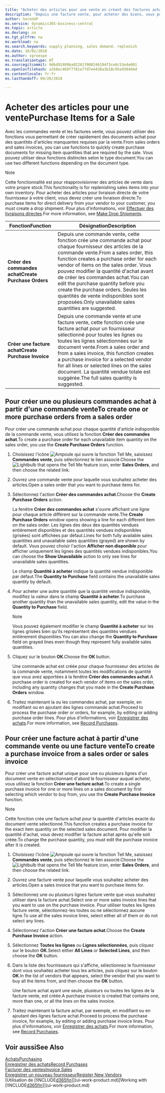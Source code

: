 ```yaml
---
title: "Acheter des articles pour une vente en créant des factures achat | Microsoft Docs"
description: "Depuis une facture vente, pour acheter des biens, vous pouvez créer une facture achat pour un fournisseur."
author: SorenGP
ms.service: dynamics365-business-central
ms.topic: article
ms.devlang: na
ms.tgt_pltfrm: na
ms.workload: na
ms.search.keywords: supply planning, sales demand, replenish
ms.date: 10/01/2018
ms.author: sgroespe
ms.translationtype: HT
ms.sourcegitcommit: 9dbd92409ba02281f008246194f3ce0c53e4e001
ms.openlocfilehash: a268ec469f7781e77d7e4438a3b18c95e9304d4d
ms.contentlocale: fr-fr
ms.lasthandoff: 09/28/2018

---
```

# <a name="purchase-items-for-a-sale"></a><span data-ttu-id="d27bc-103">Acheter des articles pour une vente</span><span class="sxs-lookup"><span data-stu-id="d27bc-103">Purchase Items for a Sale</span></span>
<span data-ttu-id="d27bc-104">Avec les commandes vente et les factures vente, vous pouvez utiliser des fonctions vous permettant de créer rapidement des documents achat pour des quantités d'articles manquantes requises par la vente.</span><span class="sxs-lookup"><span data-stu-id="d27bc-104">From sales orders and sales invoices, you can use functions to quickly create purchase documents for missing item quantities that are required by the sale.</span></span> <span data-ttu-id="d27bc-105">Vous pouvez utiliser deux fonctions distinctes selon le type document.</span><span class="sxs-lookup"><span data-stu-id="d27bc-105">You can use two different functions depending on the document type.</span></span>

> [!Note]
> <span data-ttu-id="d27bc-106">Cette fonctionnalité est pour réapprovisionner des articles de vente dans votre propre stock.</span><span class="sxs-lookup"><span data-stu-id="d27bc-106">This functionality is for replenishing sales items into your own inventory.</span></span> <span data-ttu-id="d27bc-107">Pour acheter des articles pour livraison directe de votre fournisseur à votre client, vous devez créer une livraison directe.</span><span class="sxs-lookup"><span data-stu-id="d27bc-107">To purchase items for direct delivery from your vendor to your customer, you must create a drop shipment.</span></span> <span data-ttu-id="d27bc-108">Pour plus d'informations, voir [Effectuer des livraisons directes](sales-how-drop-shipment.md).</span><span class="sxs-lookup"><span data-stu-id="d27bc-108">For more information, see [Make Drop Shipments](sales-how-drop-shipment.md).</span></span>   

|<span data-ttu-id="d27bc-109">Fonction</span><span class="sxs-lookup"><span data-stu-id="d27bc-109">Function</span></span>|<span data-ttu-id="d27bc-110">Désignation</span><span class="sxs-lookup"><span data-stu-id="d27bc-110">Description</span></span>|
|--------|-----------|
|<span data-ttu-id="d27bc-111">**Créer des commandes achat**</span><span class="sxs-lookup"><span data-stu-id="d27bc-111">**Create Purchase Orders**</span></span>|<span data-ttu-id="d27bc-112">Depuis une commande vente, cette fonction crée une commande achat pour chaque fournisseur des articles de la commande vente.</span><span class="sxs-lookup"><span data-stu-id="d27bc-112">From a sales order, this function creates a purchase order for each vendor of items on the sales order.</span></span> <span data-ttu-id="d27bc-113">Vous pouvez modifier la quantité d'achat avant de créer les commandes achat.</span><span class="sxs-lookup"><span data-stu-id="d27bc-113">You can edit the purchase quantity before you create the purchase orders.</span></span> <span data-ttu-id="d27bc-114">Seules les quantités de vente indisponibles sont proposées.</span><span class="sxs-lookup"><span data-stu-id="d27bc-114">Only unavailable sales quantities are suggested.</span></span>
|<span data-ttu-id="d27bc-115">**Créer une facture achat**</span><span class="sxs-lookup"><span data-stu-id="d27bc-115">**Create Purchase Invoice**</span></span>|<span data-ttu-id="d27bc-116">Depuis une commande vente et une facture vente, cette fonction crée une facture achat pour un fournisseur sélectionné pour toutes les lignes ou toutes les lignes sélectionnées sur le document vente.</span><span class="sxs-lookup"><span data-stu-id="d27bc-116">From a sales order and from a sales invoice, this function creates a purchase invoice for a selected vendor for all lines or selected lines on the sales document.</span></span> <span data-ttu-id="d27bc-117">La quantité vendue totale est suggérée.</span><span class="sxs-lookup"><span data-stu-id="d27bc-117">The full sales quantity is suggested.</span></span>|

## <a name="to-create-one-or-more-purchase-orders-from-a-sales-order"></a><span data-ttu-id="d27bc-118">Pour créer une ou plusieurs commandes achat à partir d'une commande vente</span><span class="sxs-lookup"><span data-stu-id="d27bc-118">To create one or more purchase orders from a sales order</span></span>
<span data-ttu-id="d27bc-119">Pour créer une commande achat pour chaque quantité d'article indisponible de la commande vente, vous utilisez la fonction **Créer des commandes achat**.</span><span class="sxs-lookup"><span data-stu-id="d27bc-119">To create a purchase order for each unavailable item quantity on the sales order, you use the **Create Purchase Orders** function.</span></span>

1. <span data-ttu-id="d27bc-120">Choisissez l'icône ![Ampoule qui ouvre la fonction Tell Me](media/ui-search/search_small.png "Dites-moi ce que vous voulez faire"), saisissez **Commandes vente**, puis sélectionnez le lien associé.</span><span class="sxs-lookup"><span data-stu-id="d27bc-120">Choose the ![Lightbulb that opens the Tell Me feature](media/ui-search/search_small.png "Tell me what you want to do") icon, enter **Sales Orders**, and then choose the related link.</span></span>
2. <span data-ttu-id="d27bc-121">Ouvrez une commande vente pour laquelle vous souhaitez acheter des articles.</span><span class="sxs-lookup"><span data-stu-id="d27bc-121">Open a sales order that you want to purchase items for.</span></span>
3. <span data-ttu-id="d27bc-122">Sélectionnez l'action **Créer des commandes achat**.</span><span class="sxs-lookup"><span data-stu-id="d27bc-122">Choose the **Create Purchase Orders** action.</span></span>

    <span data-ttu-id="d27bc-123">La fenêtre **Créer des commandes achat** s'ouvre affichant une ligne pour chaque article différent sur la commande vente.</span><span class="sxs-lookup"><span data-stu-id="d27bc-123">The **Create Purchase Orders** window opens showing a line for each different item on the sales order.</span></span> <span data-ttu-id="d27bc-124">Les lignes des deux des quantités vendues entièrement disponibles et des quantités vendues indisponibles (grisées) sont affichées par défaut.</span><span class="sxs-lookup"><span data-stu-id="d27bc-124">Lines for both fully available sales quantities and unavailable sales quantities (grayed) are shown by default.</span></span> <span data-ttu-id="d27bc-125">Vous pouvez choisir l'action **Afficher non disponible** pour afficher uniquement les lignes des quantités vendues indisponibles.</span><span class="sxs-lookup"><span data-stu-id="d27bc-125">You can choose the **Show Unavailable** action to only see lines for unavailable sales quantities.</span></span>

    <span data-ttu-id="d27bc-126">Le champ **Quantité à acheter** indique la quantité vendue indisponible par défaut.</span><span class="sxs-lookup"><span data-stu-id="d27bc-126">The **Quantity to Purchase** field contains the unavailable sales quantity by default.</span></span>
4. <span data-ttu-id="d27bc-127">Pour acheter une autre quantité que la quantité vendue indisponible, modifiez la valeur dans le champ **Quantité à acheter**.</span><span class="sxs-lookup"><span data-stu-id="d27bc-127">To purchase another quantity than the unavailable sales quantity, edit the value in the **Quantity to Purchase** field.</span></span>

    > [!NOTE]  
    >   <span data-ttu-id="d27bc-128">Vous pouvez également modifier le champ **Quantité à acheter** sur les lignes grisées bien qu'ils représentent des quantités vendues entièrement disponibles.</span><span class="sxs-lookup"><span data-stu-id="d27bc-128">You can also change the **Quantity to Purchase** field on grayed lines even though they represent fully available sales quantities.</span></span>
5. <span data-ttu-id="d27bc-129">Cliquez sur le bouton **OK**.</span><span class="sxs-lookup"><span data-stu-id="d27bc-129">Choose the **OK** button.</span></span>

    <span data-ttu-id="d27bc-130">Une commande achat est créée pour chaque fournisseur des articles de la commande vente, notamment toutes les modifications de quantité que vous avez apportées à la fenêtre **Créer des commandes achat**.</span><span class="sxs-lookup"><span data-stu-id="d27bc-130">A purchase order is created for each vendor of items on the sales order, including any quantity changes that you made in the **Create Purchase Orders** window.</span></span>
7. <span data-ttu-id="d27bc-131">Traitez maintenant la ou les commandes achat, par exemple, en modifiant ou en ajoutant des lignes commande achat.</span><span class="sxs-lookup"><span data-stu-id="d27bc-131">Proceed to process the purchase order or orders, for example, by editing or adding purchase order lines.</span></span> <span data-ttu-id="d27bc-132">Pour plus d'informations, voir [Enregistrer des achats](purchasing-how-record-purchases.md).</span><span class="sxs-lookup"><span data-stu-id="d27bc-132">For more information, see [Record Purchases](purchasing-how-record-purchases.md).</span></span>


## <a name="to-create-a-purchase-invoice-from-a-sales-order-or-sales-invoice"></a><span data-ttu-id="d27bc-133">Pour créer une facture achat à partir d'une commande vente ou une facture vente</span><span class="sxs-lookup"><span data-stu-id="d27bc-133">To create a purchase invoice from a sales order or sales invoice</span></span>
<span data-ttu-id="d27bc-134">Pour créer une facture achat unique pour une ou plusieurs lignes d'un document vente en sélectionnant d'abord le fournisseur auquel acheter, vous utilisez la fonction **Créer une facture achat**.</span><span class="sxs-lookup"><span data-stu-id="d27bc-134">To create a single purchase invoice for one or more lines on a sales document by first selecting which vendor to buy from, you use the **Create Purchase Invoice** function.</span></span>

> [!NOTE]  
>   <span data-ttu-id="d27bc-135">Cette fonction crée une facture achat pour la quantité d'articles exacte du document vente sélectionné.</span><span class="sxs-lookup"><span data-stu-id="d27bc-135">This function creates a purchase invoice for the exact item quantity on the selected sales document.</span></span> <span data-ttu-id="d27bc-136">Pour modifier la quantité d'achat, vous devez modifier la facture achat après qu'elle soit créée.</span><span class="sxs-lookup"><span data-stu-id="d27bc-136">To change the purchase quantity, you must edit the purchase invoice after it is created.</span></span>  

1. <span data-ttu-id="d27bc-137">Choisissez l'icône ![Ampoule qui ouvre la fonction Tell Me](media/ui-search/search_small.png "Dites-moi ce que vous voulez faire"), saisissez **Commandes vente**, puis sélectionnez le lien associé.</span><span class="sxs-lookup"><span data-stu-id="d27bc-137">Choose the ![Lightbulb that opens the Tell Me feature](media/ui-search/search_small.png "Tell me what you want to do") icon, enter **Sales Orders**, and then choose the related link.</span></span>
2. <span data-ttu-id="d27bc-138">Ouvrez une facture vente pour laquelle vous souhaitez acheter des articles.</span><span class="sxs-lookup"><span data-stu-id="d27bc-138">Open a sales invoice that you want to purchase items for.</span></span>
3. <span data-ttu-id="d27bc-139">Sélectionnez une ou plusieurs lignes facture vente que vous souhaitez utiliser dans la facture achat.</span><span class="sxs-lookup"><span data-stu-id="d27bc-139">Select one or more sales invoice lines that you want to use on the purchase invoice.</span></span> <span data-ttu-id="d27bc-140">Pour utiliser toutes les lignes facture vente, sélectionnez-les toutes ou ne sélectionnez aucune ligne.</span><span class="sxs-lookup"><span data-stu-id="d27bc-140">To use all the sales invoice lines, select either all of them or do not select any lines.</span></span>
4. <span data-ttu-id="d27bc-141">Sélectionnez l'action **Créer une facture achat**.</span><span class="sxs-lookup"><span data-stu-id="d27bc-141">Choose the **Create Purchase Invoice** action.</span></span>
5. <span data-ttu-id="d27bc-142">Sélectionnez **Toutes les lignes** ou **Lignes sélectionnées**, puis cliquez sur le bouton **OK**.</span><span class="sxs-lookup"><span data-stu-id="d27bc-142">Select either **All Lines** or **Selected Lines**, and then choose the **OK** button.</span></span>  
6. <span data-ttu-id="d27bc-143">Dans la liste des fournisseurs qui s'affiche, sélectionnez le fournisseur dont vous souhaitez acheter tous les articles, puis cliquez sur le bouton **OK**.</span><span class="sxs-lookup"><span data-stu-id="d27bc-143">In the list of vendors that appears, select the vendor that you want to buy all the items from, and then choose the **OK** button.</span></span>

    <span data-ttu-id="d27bc-144">Une facture achat ayant une seule, plusieurs ou toutes les lignes de la facture vente, est créée.</span><span class="sxs-lookup"><span data-stu-id="d27bc-144">A purchase invoice is created that contains one, more than one, or all the lines on the sales invoice.</span></span>
7. <span data-ttu-id="d27bc-145">Traitez maintenant la facture achat, par exemple, en modifiant ou en ajoutant des lignes facture achat.</span><span class="sxs-lookup"><span data-stu-id="d27bc-145">Proceed to process the purchase invoice, for example, by editing or adding purchase invoice lines.</span></span> <span data-ttu-id="d27bc-146">Pour plus d'informations, voir [Enregistrer des achats](purchasing-how-record-purchases.md).</span><span class="sxs-lookup"><span data-stu-id="d27bc-146">For more information, see [Record Purchases](purchasing-how-record-purchases.md).</span></span>

## <a name="see-also"></a><span data-ttu-id="d27bc-147">Voir aussi</span><span class="sxs-lookup"><span data-stu-id="d27bc-147">See Also</span></span>
[<span data-ttu-id="d27bc-148">Achats</span><span class="sxs-lookup"><span data-stu-id="d27bc-148">Purchasing</span></span>](purchasing-manage-purchasing.md)  
[<span data-ttu-id="d27bc-149">Enregistrer des achats</span><span class="sxs-lookup"><span data-stu-id="d27bc-149">Record Purchases</span></span>](purchasing-how-record-purchases.md)  
[<span data-ttu-id="d27bc-150">Facturer des ventes</span><span class="sxs-lookup"><span data-stu-id="d27bc-150">Invoice Sales</span></span>](sales-how-invoice-sales.md)  
[<span data-ttu-id="d27bc-151">Enregistrer un nouveau fournisseur</span><span class="sxs-lookup"><span data-stu-id="d27bc-151">Register New Vendors</span></span>](purchasing-how-register-new-vendors.md)  
<span data-ttu-id="d27bc-152">[Utilisation de [!INCLUDE[d365fin](includes/d365fin_md.md)]](ui-work-product.md)</span><span class="sxs-lookup"><span data-stu-id="d27bc-152">[Working with [!INCLUDE[d365fin](includes/d365fin_md.md)]](ui-work-product.md)</span></span>

